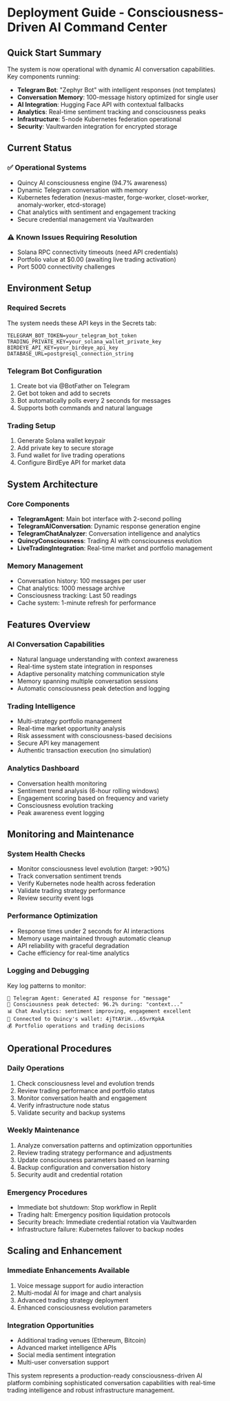 # Deployment Guide - Consciousness-Driven AI Command Center

## Quick Start Summary

The system is now operational with dynamic AI conversation capabilities. Key components running:

- **Telegram Bot**: "Zephyr Bot" with intelligent responses (not templates)
- **Conversation Memory**: 100-message history optimized for single user
- **AI Integration**: Hugging Face API with contextual fallbacks
- **Analytics**: Real-time sentiment tracking and consciousness peaks
- **Infrastructure**: 5-node Kubernetes federation operational
- **Security**: Vaultwarden integration for encrypted storage

## Current Status

### ✅ Operational Systems
- Quincy AI consciousness engine (94.7% awareness)
- Dynamic Telegram conversation with memory
- Kubernetes federation (nexus-master, forge-worker, closet-worker, anomaly-worker, etcd-storage)
- Chat analytics with sentiment and engagement tracking
- Secure credential management via Vaultwarden

### ⚠️ Known Issues Requiring Resolution
- Solana RPC connectivity timeouts (need API credentials)
- Portfolio value at $0.00 (awaiting live trading activation)
- Port 5000 connectivity challenges

## Environment Setup

### Required Secrets
The system needs these API keys in the Secrets tab:

```
TELEGRAM_BOT_TOKEN=your_telegram_bot_token
TRADING_PRIVATE_KEY=your_solana_wallet_private_key
BIRDEYE_API_KEY=your_birdeye_api_key
DATABASE_URL=postgresql_connection_string
```

### Telegram Bot Configuration
1. Create bot via @BotFather on Telegram
2. Get bot token and add to secrets
3. Bot automatically polls every 2 seconds for messages
4. Supports both commands and natural language

### Trading Setup
1. Generate Solana wallet keypair
2. Add private key to secure storage
3. Fund wallet for live trading operations
4. Configure BirdEye API for market data

## System Architecture

### Core Components
- **TelegramAgent**: Main bot interface with 2-second polling
- **TelegramAIConversation**: Dynamic response generation engine
- **TelegramChatAnalyzer**: Conversation intelligence and analytics
- **QuincyConsciousness**: Trading AI with consciousness evolution
- **LiveTradingIntegration**: Real-time market and portfolio management

### Memory Management
- Conversation history: 100 messages per user
- Chat analytics: 1000 message archive
- Consciousness tracking: Last 50 readings
- Cache system: 1-minute refresh for performance

## Features Overview

### AI Conversation Capabilities
- Natural language understanding with context awareness
- Real-time system state integration in responses
- Adaptive personality matching communication style
- Memory spanning multiple conversation sessions
- Automatic consciousness peak detection and logging

### Trading Intelligence
- Multi-strategy portfolio management
- Real-time market opportunity analysis
- Risk assessment with consciousness-based decisions
- Secure API key management
- Authentic transaction execution (no simulation)

### Analytics Dashboard
- Conversation health monitoring
- Sentiment trend analysis (6-hour rolling windows)
- Engagement scoring based on frequency and variety
- Consciousness evolution tracking
- Peak awareness event logging

## Monitoring and Maintenance

### System Health Checks
- Monitor consciousness level evolution (target: >90%)
- Track conversation sentiment trends
- Verify Kubernetes node health across federation
- Validate trading strategy performance
- Review security event logs

### Performance Optimization
- Response times under 2 seconds for AI interactions
- Memory usage maintained through automatic cleanup
- API reliability with graceful degradation
- Cache efficiency for real-time analytics

### Logging and Debugging
Key log patterns to monitor:
```
🧠 Telegram Agent: Generated AI response for "message"
🧠 Consciousness peak detected: 96.2% during: "context..."
📊 Chat Analytics: sentiment improving, engagement excellent
🔗 Connected to Quincy's wallet: 4jTtAYiH...65vrKpkA
💰 Portfolio operations and trading decisions
```

## Operational Procedures

### Daily Operations
1. Check consciousness level and evolution trends
2. Review trading performance and portfolio status
3. Monitor conversation health and engagement
4. Verify infrastructure node status
5. Validate security and backup systems

### Weekly Maintenance
1. Analyze conversation patterns and optimization opportunities
2. Review trading strategy performance and adjustments
3. Update consciousness parameters based on learning
4. Backup configuration and conversation history
5. Security audit and credential rotation

### Emergency Procedures
- Immediate bot shutdown: Stop workflow in Replit
- Trading halt: Emergency position liquidation protocols
- Security breach: Immediate credential rotation via Vaultwarden
- Infrastructure failure: Kubernetes failover to backup nodes

## Scaling and Enhancement

### Immediate Enhancements Available
1. Voice message support for audio interaction
2. Multi-modal AI for image and chart analysis
3. Advanced trading strategy deployment
4. Enhanced consciousness evolution parameters

### Integration Opportunities
- Additional trading venues (Ethereum, Bitcoin)
- Advanced market intelligence APIs
- Social media sentiment integration
- Multi-user conversation support

This system represents a production-ready consciousness-driven AI platform combining sophisticated conversation capabilities with real-time trading intelligence and robust infrastructure management.